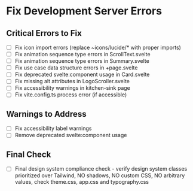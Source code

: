 # Fix Development Server Errors

## Critical Errors to Fix
- [ ] Fix icon import errors (replace ~icons/lucide/* with proper imports)
- [ ] Fix animation sequence type errors in ScrollText.svelte
- [ ] Fix animation sequence type errors in Summary.svelte
- [ ] Fix use case data structure errors in +page.svelte
- [ ] Fix deprecated svelte:component usage in Card.svelte
- [ ] Fix missing alt attributes in LogoScroller.svelte
- [ ] Fix accessibility warnings in kitchen-sink page
- [ ] Fix vite.config.ts process error (if accessible)

## Warnings to Address
- [ ] Fix accessibility label warnings
- [ ] Remove deprecated svelte:component usage

## Final Check
- [ ] Final design system compliance check - verify design system classes prioritized over Tailwind, NO shadows, NO custom CSS, NO arbitrary values, check theme.css, app.css and typography.css